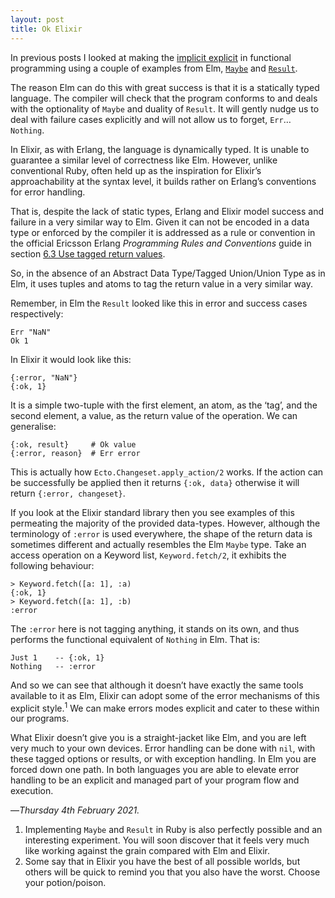 ```yaml
---
layout: post
title: Ok Elixir
---
```


In previous posts I looked at making the [implicit explicit][eoi] in functional programming using a couple of examples from Elm, [`Maybe`][emt] and [`Result`][ert]. 

The reason Elm can do this with great success is that it is a statically typed language. The compiler will check that the program conforms to and deals with the optionality of `Maybe` and duality of `Result`. It will gently nudge us to deal with failure cases explicitly and will not allow us to forget, `Err`… `Nothing`. 

In Elixir, as with Erlang, the language is dynamically typed. It is unable to guarantee a similar level of correctness like Elm. However, unlike conventional Ruby, often held up as the inspiration for Elixir’s approachability at the syntax level, it builds rather on Erlang’s conventions for error handling.

That is, despite the lack of static types, Erlang and Elixir model success and failure in a very similar way to Elm. Given it can not be encoded in a data type or enforced by the compiler it is addressed as a rule or convention in the official Ericsson Erlang _Programming Rules and Conventions_ guide in section [6.3 Use tagged return values][eprc].

So, in the absence of an Abstract Data Type/Tagged Union/Union Type as in Elm, it uses tuples and atoms to tag the return value in a very similar way.

Remember, in Elm the `Result` looked like this in error and success cases respectively:

```
Err "NaN"
Ok 1
```

In Elixir it would look like this:

```
{:error, "NaN"}
{:ok, 1}
```

It is a simple two-tuple with the first element, an atom, as the ‘tag’, and the second element, a value, as the return value of the operation. We can generalise:

```
{:ok, result}     # Ok value
{:error, reason}  # Err error
```

This is actually how `Ecto.Changeset.apply_action/2` works. If the action can be successfully be applied then it returns `{:ok, data}` otherwise it will return `{:error, changeset}`.

If you look at the Elixir standard library then you see examples of this permeating the majority of the provided data-types. However, although the terminology of `:error` is used everywhere, the shape of the return data is sometimes different and actually resembles the Elm `Maybe` type. Take an access operation on a Keyword list, `Keyword.fetch/2`, it exhibits the following behaviour:

```
> Keyword.fetch([a: 1], :a)
{:ok, 1}
> Keyword.fetch([a: 1], :b)
:error
```

The `:error` here is not tagging anything, it stands on its own, and thus performs the functional equivalent of `Nothing` in Elm. That is:

```
Just 1    -- {:ok, 1}
Nothing   -- :error
```

And so we can see that although it doesn’t have exactly the same tools available to it as Elm, Elixir can adopt some of the error mechanisms of this explicit style.<sup>1</sup> We can make errors modes explicit and cater to these within our programs.

What Elixir doesn’t give you is a straight-jacket like Elm, and you are left very much to your own devices. Error handling can be done with `nil`, with these tagged options or results, or with exception handling. In Elm you are forced down one path. In both languages you are able to elevate error handling to be an explicit and managed part of your program flow and execution.

—*Thursday 4th February 2021.*

<div class="footnotes">
  <ol>
    <li>
      Implementing <code>Maybe</code> and <code>Result</code> in Ruby is also perfectly possible and an interesting experiment. You will soon discover that it feels very much like working against the grain compared with Elm and Elixir.
    </li>
    <li>
      Some say that in Elixir you have the best of all possible worlds, but others will be quick to remind you that you also have the worst. Choose your potion/poison.
    </li>
  </ol>
</div>

[eoi]: https://www.crossingtheruby.com/2021/02/02/explicit-over-implicit.html
[emt]: https://www.crossingtheruby.com/2021/02/01/maybe-elm.html
[ert]: https://www.crossingtheruby.com/2021/02/03/elm-result.html
[eprc]: http://www.erlang.se/doc/programming_rules.shtml#REF32551
